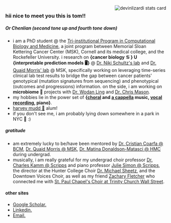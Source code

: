 <a href="">
  <img align="right" src="https://github-readme-stats.vercel.app/api/top-langs?username=tommyfuu&theme=solarized-light&layout=compact" alt="devinlizardi stats card" />
</a>

### hii nice to meet you this is tom!!
##### Or Chenlian (second tone up and fourth tone down)

- i am a PhD student @ the [Tri-institutional Program in Computational Biology and Medicine](https://compbio.triiprograms.org/), a joint program between Memorial Sloan Kettering Cancer Center (MSK), Cornell and its medical college, and the Rockefeller University. i research on  __{cancer biology ♋ } U {interpretable prediction models 🖥️}__ @ [Dr. Niki Schultz's lab](https://www.mskcc.org/research-areas/labs/nikolaus-schultz) and [Dr. Quaid Morris' lab](https://www.morrislab.ai/)  @ MSK, specifically working on leveraging time-series clinical lab test results to bridge the gap between cancer patients' genotypical (mutation signatures from sequencing) and phenotypical (outcomes and progressions) information. on the side, i am working on __microbiome 🦠__ projects with [Dr. Wodan Ling](https://scholar.google.com/citations?user=qZWq77QAAAAJ&hl=zh-TW) and [Dr. Chris Mason](https://masonlab.net/).
- my hobbies lie in the power set of __{[choral](https://trinitychurchnyc.org/music/ensembles/downtown-voices) and [a cappella](https://www.instagram.com/stanza.gram/?hl=en) music,  [vocal recording](https://soundcloud.com/tom-chenlian-fu), piano}__.
- [harvey mudd 🧡](https://www.hmc.edu/) alum!
- if you don't see me, i am probably lying down somewhere in a park in NYC 🗽 :)


##### gratitude
- am extremely lucky to be/have been mentored by [Dr. Cristian Coarfa @ BCM](https://www.bcm.edu/people-search/cristian-coarfa-19635), [Dr. Quaid Morris @ MSK](https://www.morrislab.ai/), [Dr. Matina Donaldson-Matasci @ HMC](https://www.google.com/search?q=bee+lab+hmc&oq=bee+lab+hmc&aqs=chrome..69i57j33i160.1710j0j4&sourceid=chrome&ie=UTF-8) during undergrad. 
- musically, i am really grateful for my undergrad choir professor [Dr. Charles Kamm @ Scripps](https://www.scrippscollege.edu/offices/profile/charles-kamm) and piano professor [Julie Simon @ Scripps](https://www.scrippscollege.edu/offices/profile/julie-simon), the director at the Hunter College Choir [Dr. Michael Sheetz](https://www.michaelsheetzmusic.com/), and the Downtown Voices Choir, as well as my friend [Zachary Fletcher](https://www.autistwithavoice.com/) who connected me with [St. Paul Chapel's Choir at Trinity Church Wall Street](https://trinitywallstreet.org/music/ensembles/st-pauls-chapel-choir).

#### other sites
- [Google Scholar.](https://scholar.google.com/citations?user=4gZPhoQAAAAJ&hl=en&oi=ao)
- [Linkedin.](https://www.linkedin.com/in/tom-fu-hmc89/)
- [Email.](chf4012@med.cornell.edu)

<!--<a href="">
  <img align="center" src="https://github-readme-stats.vercel.app/api?username=tommyfuu&show_icons=false&&hide=stars&theme=nightowl&alt="tommyfuu stats card" /> 
</a>
-->


